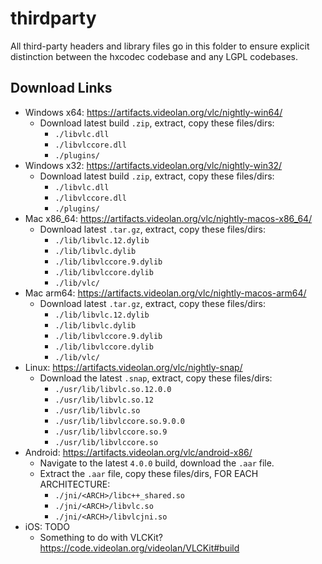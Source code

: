 # thirdparty

All third-party headers and library files go in this folder to ensure explicit distinction between the hxcodec codebase and any LGPL codebases.

## Download Links
- Windows x64: https://artifacts.videolan.org/vlc/nightly-win64/
    - Download latest build `.zip`, extract, copy these files/dirs:
        - `./libvlc.dll`
        - `./libvlccore.dll`
        - `./plugins/`
- Windows x32: https://artifacts.videolan.org/vlc/nightly-win32/
    - Download latest build `.zip`, extract, copy these files/dirs:
        - `./libvlc.dll`
        - `./libvlccore.dll`
        - `./plugins/`
- Mac x86_64: https://artifacts.videolan.org/vlc/nightly-macos-x86_64/
    - Download latest `.tar.gz`, extract, copy these files/dirs:
        - `./lib/libvlc.12.dylib`
        - `./lib/libvlc.dylib`
        - `./lib/libvlccore.9.dylib`
        - `./lib/libvlccore.dylib`
        - `./lib/vlc/`
- Mac arm64: https://artifacts.videolan.org/vlc/nightly-macos-arm64/
    - Download latest `.tar.gz`, extract, copy these files/dirs:
        - `./lib/libvlc.12.dylib`
        - `./lib/libvlc.dylib`
        - `./lib/libvlccore.9.dylib`
        - `./lib/libvlccore.dylib`
        - `./lib/vlc/`
- Linux: https://artifacts.videolan.org/vlc/nightly-snap/
    - Download the latest `.snap`, extract, copy these files/dirs:
        - `./usr/lib/libvlc.so.12.0.0`
        - `./usr/lib/libvlc.so.12`
        - `./usr/lib/libvlc.so`
        - `./usr/lib/libvlccore.so.9.0.0`
        - `./usr/lib/libvlccore.so.9`
        - `./usr/lib/libvlccore.so`
- Android: https://artifacts.videolan.org/vlc/android-x86/
    - Navigate to the latest `4.0.0` build, download the `.aar` file.
    - Extract the `.aar` file, copy these files/dirs, FOR EACH ARCHITECTURE:
        - `./jni/<ARCH>/libc++_shared.so` 
        - `./jni/<ARCH>/libvlc.so`
        - `./jni/<ARCH>/libvlcjni.so`
- iOS: TODO
    - Something to do with VLCKit? https://code.videolan.org/videolan/VLCKit#build

